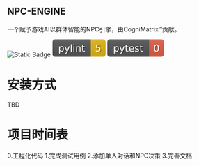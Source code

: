 ## NPC-ENGINE
一个赋予游戏AI以群体智能的NPC引擎，由CogniMatrix™️贡献。


![Static Badge](https://img.shields.io/badge/author-CogniMatrix-blue)
![Pylint](./material/badges/pylint.svg)
![Pytest](./material/badges/pytest.svg)
# 安装方式

TBD

# 项目时间表

0.工程化代码
1.完成测试用例
2.添加单人对话和NPC决策
3.完善文档

